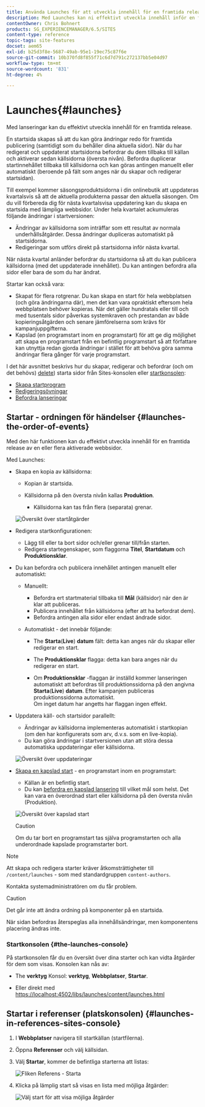 ```yaml
---
title: Använda Launches för att utveckla innehåll för en framtida release
description: Med Launches kan ni effektivt utveckla innehåll inför en framtida release. De gör att du kan göra ändringar redo för framtida publicering, samtidigt som du behåller de aktuella sidorna.
contentOwner: Chris Bohnert
products: SG_EXPERIENCEMANAGER/6.5/SITES
content-type: reference
topic-tags: site-features
docset: aem65
exl-id: b25d3f8e-5687-49ab-95e1-19ec75c87f6e
source-git-commit: 10b370fd8f855f71c6d7d791c272137bb5e04d97
workflow-type: tm+mt
source-wordcount: '831'
ht-degree: 4%

---
```


# Launches{#launches}

Med lanseringar kan du effektivt utveckla innehåll för en framtida release.

En startsida skapas så att du kan göra ändringar redo för framtida publicering (samtidigt som du behåller dina aktuella sidor). När du har redigerat och uppdaterat startsidorna befordrar du dem tillbaka till källan och aktiverar sedan källsidorna (översta nivån). Befordra duplicerar startinnehållet tillbaka till källsidorna och kan göras antingen manuellt eller automatiskt (beroende på fält som anges när du skapar och redigerar startsidan).

Till exempel kommer säsongsproduktsidorna i din onlinebutik att uppdateras kvartalsvis så att de aktuella produkterna passar den aktuella säsongen. Om du vill förbereda dig för nästa kvartalsvisa uppdatering kan du skapa en startsida med lämpliga webbsidor. Under hela kvartalet ackumuleras följande ändringar i startversionen:

* Ändringar av källsidorna som inträffar som ett resultat av normala underhållsåtgärder. Dessa ändringar dupliceras automatiskt på startsidorna.
* Redigeringar som utförs direkt på startsidorna inför nästa kvartal.

När nästa kvartal anländer befordrar du startsidorna så att du kan publicera källsidorna (med det uppdaterade innehållet). Du kan antingen befordra alla sidor eller bara de som du har ändrat.

Startar kan också vara:

* Skapat för flera rotgrenar. Du kan skapa en start för hela webbplatsen (och göra ändringarna där), men det kan vara opraktiskt eftersom hela webbplatsen behöver kopieras. När det gäller hundratals eller till och med tusentals sidor påverkas systemkraven och prestandan av både kopieringsåtgärden och senare jämförelserna som krävs för kampanjuppgifterna.
* Kapslad (en programstart inom en programstart) för att ge dig möjlighet att skapa en programstart från en befintlig programstart så att författare kan utnyttja redan gjorda ändringar i stället för att behöva göra samma ändringar flera gånger för varje programstart.

I det här avsnittet beskrivs hur du skapar, redigerar och befordrar (och om det behövs) [delete](/help/sites-authoring/launches-creating.md#deleting-a-launch)) starta sidor från Sites-konsolen eller [startkonsolen](#the-launches-console):

* [Skapa startprogram](/help/sites-authoring/launches-creating.md)
* [Redigeringsövningar](/help/sites-authoring/launches-editing.md)
* [Befordra lanseringar](/help/sites-authoring/launches-promoting.md)

## Startar - ordningen för händelser {#launches-the-order-of-events}

Med den här funktionen kan du effektivt utveckla innehåll för en framtida release av en eller flera aktiverade webbsidor.

Med Launches:

* Skapa en kopia av källsidorna:

   * Kopian är startsida.
   * Källsidorna på den översta nivån kallas **Produktion**.

      * Källsidorna kan tas från flera (separata) grenar.

  ![Översikt över startåtgärder](assets/chlimage_1-111.png)

* Redigera startkonfigurationen:

   * Lägg till eller ta bort sidor och/eller grenar till/från starten.
   * Redigera startegenskaper, som flaggorna **Titel**, **Startdatum** och **Produktionsklar**.

* Du kan befordra och publicera innehållet antingen manuellt eller automatiskt:

   * Manuellt:

      * Befordra ert startmaterial tillbaka till **Mål** (källsidor) när den är klar att publiceras.
      * Publicera innehållet från källsidorna (efter att ha befordrat dem).
      * Befordra antingen alla sidor eller endast ändrade sidor.

   * Automatiskt - det innebär följande:

      * The **Starta**(**Live**) **datum** fält: detta kan anges när du skapar eller redigerar en start.

      * The **Produktionsklar** flagga: detta kan bara anges när du redigerar en start.
      * Om **Produktionsklar** -flaggan är inställd kommer lanseringen automatiskt att befordras till produktionssidorna på den angivna **Starta**(**Live**) **datum**. Efter kampanjen publiceras produktionssidorna automatiskt.\
        Om inget datum har angetts har flaggan ingen effekt.

* Uppdatera käll- och startsidor parallellt:

   * Ändringar av källsidorna implementeras automatiskt i startkopian (om den har konfigurerats som arv, d.v.s. som en live-kopia).
   * Du kan göra ändringar i startversionen utan att störa dessa automatiska uppdateringar eller källsidorna.

  ![Översikt över uppdateringar](assets/chlimage_1-112.png)

* [Skapa en kapslad start](/help/sites-authoring/launches-creating.md#creating-a-nested-launch) - en programstart inom en programstart:

   * Källan är en befintlig start.
   * Du kan [befordra en kapslad lansering](/help/sites-authoring/launches-promoting.md#promoting-a-nested-launch) till vilket mål som helst. Det kan vara en överordnad start eller källsidorna på den översta nivån (Produktion).

  ![Översikt över kapslad start](assets/chlimage_1-113.png)

  >[!CAUTION]
  >
  >Om du tar bort en programstart tas själva programstarten och alla underordnade kapslade programstarter bort.

>[!NOTE]
>
>Att skapa och redigera starter kräver åtkomsträttigheter till `/content/launches` - som med standardgruppen `content-authors`.
>
>Kontakta systemadministratören om du får problem.

>[!CAUTION]
>
>Det går inte att ändra ordning på komponenter på en startsida.
>
>När sidan befordras återspeglas alla innehållsändringar, men komponentens placering ändras inte.


### Startkonsolen {#the-launches-console}

På startkonsolen får du en översikt över dina starter och kan vidta åtgärder för dem som visas. Konsolen kan nås av:

* The **verktyg** Konsol: **verktyg**, **Webbplatser**, **Startar**.

* Eller direkt med [https://localhost:4502/libs/launches/content/launches.html](https://localhost:4502/libs/launches/content/launches.html)

## Startar i referenser (platskonsolen) {#launches-in-references-sites-console}

1. I **Webbplatser** navigera till startkällan (startfilerna).
1. Öppna **Referenser** och välj källsidan.
1. Välj **Startar**, kommer de befintliga starterna att listas:

   ![Fliken Referens - Starta](assets/screen-shot_2019-03-05at121901-1.png)

1. Klicka på lämplig start så visas en lista med möjliga åtgärder:

   ![Välj start för att visa möjliga åtgärder](assets/screen-shot_2019-03-05at121952-1.png)
